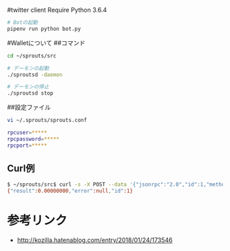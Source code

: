 #twitter client
Require Python 3.6.4

```bash
# Botの起動
pipenv run python bot.py
```


#Walletについて
##コマンド
```bash
cd ~/sprouts/src

# デーモンの起動
./sproutsd -daemon

# デーモンの停止
./sproutsd stop
```

##設定ファイル
```bash
vi ~/.sprouts/sprouts.conf

rpcuser=*****
rpcpassword=*****
rpcport=*****
```

## Curl例
```bash
$ ~/sprouts/src$ curl -s -X POST --data '{"jsonrpc":"2.0","id":1,"method":"getbalance","params":[""]}' -H '{"content-type": "application/json"}' http://moya4:moya4pass@127.0.0.1:8332/
{"result":0.00000000,"error":null,"id":1}
```
# 参考リンク
* http://kozilla.hatenablog.com/entry/2018/01/24/173546